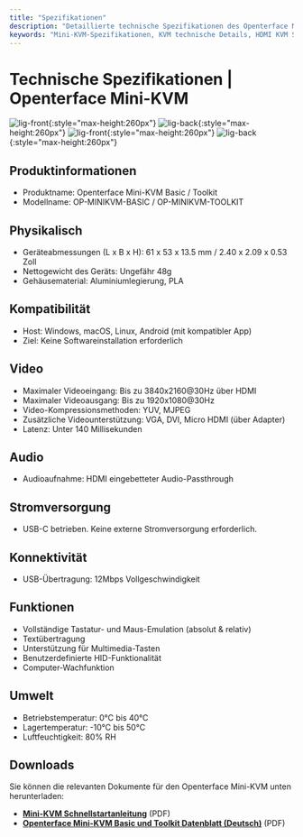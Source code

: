 ```yaml
---
title: "Spezifikationen"
description: "Detaillierte technische Spezifikationen des Openterface Mini-KVM, einschließlich Video-Fähigkeiten bis zu 4K@30Hz Eingang, 1080p@30Hz Ausgang, USB-Konnektivität, physikalische Abmessungen und Umweltanforderungen. Vollständige Hardware-Spezifikationen für sowohl die Basic- als auch die Toolkit-Versionen."
keywords: "Mini-KVM-Spezifikationen, KVM technische Details, HDMI KVM Spezifikationen, 4K KVM Switch, USB-C KVM, Computerperipherie Spezifikationen, KVM Abmessungen, Video-Kompression, Tastatur-Maus-Emulation, Hardware-Spezifikationen"
---
```


# **Technische Spezifikationen** | Openterface Mini-KVM

![lig-front](https://assets.openterface.com/images/product/minikvm-v1-9-front.svg#only-light){:style="max-height:260px"}
![lig-back](https://assets.openterface.com/images/product/minikvm-v1-9-back.svg#only-light){:style="max-height:260px"}
![lig-front](https://assets.openterface.com/images/product/minikvm-v1-9-front_1.svg#only-dark){:style="max-height:260px"}
![lig-back](https://assets.openterface.com/images/product/minikvm-v1-9-back_1.svg#only-dark){:style="max-height:260px"}

## Produktinformationen
- Produktname: Openterface Mini-KVM Basic / Toolkit
- Modellname: OP-MINIKVM-BASIC / OP-MINIKVM-TOOLKIT

## Physikalisch
- Geräteabmessungen (L x B x H): 61 x 53 x 13.5 mm / 2.40 x 2.09 x 0.53 Zoll
- Nettogewicht des Geräts: Ungefähr 48g
- Gehäusematerial: Aluminiumlegierung, PLA

## Kompatibilität
- Host: Windows, macOS, Linux, Android (mit kompatibler App)
- Ziel: Keine Softwareinstallation erforderlich

## Video
- Maximaler Videoeingang: Bis zu 3840x2160@30Hz über HDMI
- Maximaler Videoausgang: Bis zu 1920x1080@30Hz
- Video-Kompressionsmethoden: YUV, MJPEG
- Zusätzliche Videounterstützung: VGA, DVI, Micro HDMI (über Adapter)
- Latenz: Unter 140 Millisekunden

## Audio
- Audioaufnahme: HDMI eingebetteter Audio-Passthrough

## Stromversorgung
- USB-C betrieben. Keine externe Stromversorgung erforderlich.

## Konnektivität
- USB-Übertragung: 12Mbps Vollgeschwindigkeit

## Funktionen
- Vollständige Tastatur- und Maus-Emulation (absolut & relativ)
- Textübertragung
- Unterstützung für Multimedia-Tasten
- Benutzerdefinierte HID-Funktionalität
- Computer-Wachfunktion

## Umwelt
- Betriebstemperatur: 0°C bis 40°C
- Lagertemperatur: -10°C bis 50°C
- Luftfeuchtigkeit: 80% RH

## Downloads

Sie können die relevanten Dokumente für den Openterface Mini-KVM unten herunterladen:

- **[Mini-KVM Schnellstartanleitung](https://raw.githubusercontent.com/TechxArtisanStudio/Openterface/main/product-printed-materials/minikvm_quick_start_guide_20240928.pdf)** (PDF)
- **[Openterface Mini-KVM Basic und Toolkit Datenblatt (Deutsch)](https://raw.githubusercontent.com/TechxArtisanStudio/Openterface/main/product-printed-materials/Openterface-Mini-KVM-Basic-and-Toolkit-Datasheet-Eng-20250313.pdf)** (PDF)